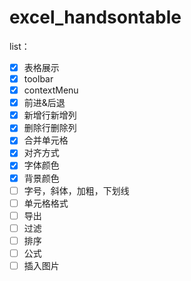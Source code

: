# excel_handsontable

list：

- [x] 表格展示
- [x] toolbar 
- [x] contextMenu
- [x] 前进&后退
- [x] 新增行新增列
- [x] 删除行删除列
- [x] 合并单元格
- [x] 对齐方式
- [x] 字体颜色
- [x] 背景颜色
- [ ] 字号，斜体，加粗，下划线
- [ ] 单元格格式
- [ ] 导出
- [ ] 过滤
- [ ] 排序
- [ ] 公式
- [ ] 插入图片